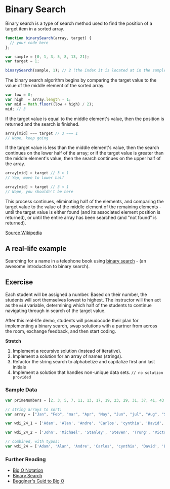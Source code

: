 # Binary Search

Binary search is a type of search method used to find the position of a target item in a sorted array.

```js
function binarySearch(array, target) {
  // your code here
};

var sample = [0, 1, 3, 5, 8, 13, 21];
var target = 1;

binarySearch(sample, 1); // 2 (the index it is located at in the sample array)
```

The binary search algorithm begins by comparing the target value to the value of the middle element of the sorted array.

```js
var low = 0;
var high  = array.length - 1;
var mid = Math.floor((low + high) / 2);
mid; // 3
```

If the target value is equal to the middle element's value, then the position is returned and the search is finished.

```js
array[mid] === target // 3 === 1
// Nope, keep going
```

If the target value is less than the middle element's value, then the search continues on the lower half of the array; or if the target value is greater than the middle element's value, then the search continues on the upper half of the array.

```js
array[mid] > target // 3 > 1
// Yep, move to lower half

array[mid] < target // 3 < 1
// Nope, you shouldn't be here
```

This process continues, eliminating half of the elements, and comparing the target value to the value of the middle element of the remaining elements - until the target value is either found (and its associated element position is returned), or until the entire array has been searched (and "not found" is returned).

<a href="https://en.wikipedia.org/wiki/Binary_search_algorithm" target="_blank">Source Wikipedia</a>

## A real-life example

Searching for a name in a telephone book using  <a href="https://study.cs50.net/binary_search" target="_blank">binary search</a> - (an awesome introduction to binary search).

## Exercise

Each student will be assigned a number. Based on their number, the students will sort themselves lowest to highest. The instructor will then act as the `mid` variable, determining which half of the students to continue navigating through in search of the target value.

After this real-life demo, students will pseudocode their plan for implementing a binary search, swap solutions with a partner from across the room, exchange feedback, and then start coding.


**Stretch**

1. Implement a recursive solution (instead of iterative).
1. Implement a solution for an array of names (strings).
1. Refactor the string search to alphabetize and capitalize first and last initials
1. Implement a solution that handles non-unique data sets. ```// no solution provided```


### Sample Data

```js
var primeNumbers = [2, 3, 5, 7, 11, 13, 17, 19, 23, 29, 31, 37, 41, 43, 47, 53, 59, 61, 67, 71, 73, 79, 83, 89, 97, 101, 103, 107, 109, 113, 127, 131, 137, 139, 149, 151, 157, 163, 167, 173, 179, 181, 191, 193, 197, 199, 211, 223, 227, 229, 233, 239, 241, 251, 257, 263, 269, 271, 277, 281, 283, 293, 307, 311, 313, 317, 331, 337, 347, 349, 353, 359, 367, 373, 379, 383, 389, 397, 401, 409, 419, 421, 431, 433, 439, 443, 449, 457, 461, 463, 467, 479, 487, 491, 499, 503, 509, 521, 523, 541];

// string arrays to sort:
var array = ["Jan", "Feb", "mar", "Apr", "May", "Jun", "jul", "Aug", "Sept", "Oct", "Nov", "Dec"];

var wdi_24_1 = ['Adam', 'Alan', 'Andre', 'Carlos', 'cynthia', 'David', 'Eddy'];

var wdi_24_2 = ['John', 'Michael', 'Stanley', 'Steven', 'Trung', 'Victoria', 'Zohar'];

// combined, with typos:
var wdi_24 = ['Adam', 'Alan', 'Andre', 'Carlos', 'cynthia', 'David', 'Eddy', 'John', 'Michael', 'Stanley', 'Steven', 'Trung', 'Victoria', 'Zohar'];
```

### Further Reading

- <a href="http://bigocheatsheet.com/" target="_blank">Big O Notation</a>
- <a href="http://www.cs.cmu.edu/~15110-f12/Unit05PtB-handout.pdf" target="_target">Binary Search</a>
- <a href="https://rob-bell.net/2009/06/a-beginners-guide-to-big-o-notation/" target="_blank">Begginer's Guid to Big O</a>
